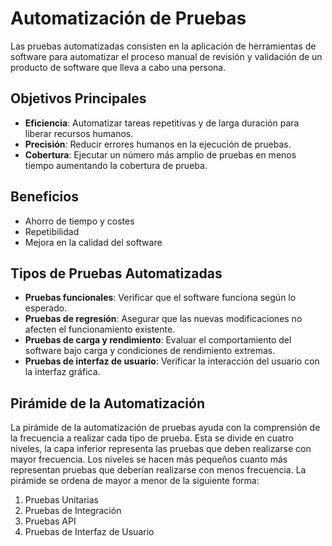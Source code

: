 # Automatización de Pruebas

Las pruebas automatizadas consisten en la aplicación de herramientas de software para automatizar el proceso manual de revisión y validación de un producto de software que lleva a cabo una persona.

## Objetivos Principales

- **Eficiencia**: Automatizar tareas repetitivas y de larga duración para liberar recursos humanos.
- **Precisión**: Reducir errores humanos en la ejecución de pruebas.
- **Cobertura**: Ejecutar un número más amplio de pruebas en menos tiempo aumentando la cobertura de prueba.

## Beneficios

- Ahorro de tiempo y costes
- Repetibilidad
- Mejora en la calidad del software

## Tipos de Pruebas Automatizadas

- **Pruebas funcionales**: Verificar que el software funciona según lo esperado.
- **Pruebas de regresión**: Asegurar que las nuevas modificaciones no afecten el funcionamiento existente.
- **Pruebas de carga y rendimiento**: Evaluar el comportamiento del software bajo carga y condiciones de rendimiento extremas.
- **Pruebas de interfaz de usuario**: Verificar la interacción del usuario con la interfaz gráfica.

## Pirámide de la Automatización

La pirámide de la automatización de pruebas ayuda con la comprensión de la frecuencia a realizar cada tipo de prueba. Esta se divide en cuatro niveles, la capa inferior representa las pruebas que deben realizarse con mayor frecuencia. Los niveles se hacen más pequeños cuanto más representan pruebas que deberían realizarse con menos frecuencia. La pirámide se ordena de mayor a menor de la siguiente forma:

1. Pruebas Unitarias
2. Pruebas de Integración
3. Pruebas API
4. Pruebas de Interfaz de Usuario